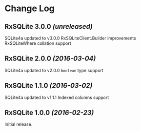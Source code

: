 Change Log
==========

RxSQLite 3.0.0 *(unreleased)*
-----------------------------

SQLite4a updated to v3.0.0
RxSQLiteClient.Builder improvements
RxSQLiteWhere collation support

RxSQLite 2.0.0 *(2016-03-04)*
----------------------------

SQLite4a updated to v2.0.0
```boolean``` type support

RxSQLite 1.1.0 *(2016-03-02)*
----------------------------

SQLite4a updated to v1.1.1
Indexed columns support

RxSQLite 1.0.0 *(2016-02-23)*
----------------------------

Initial release.

